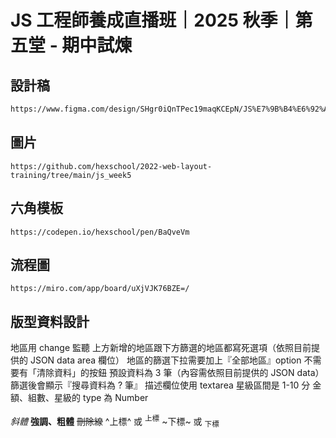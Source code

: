 # JS 工程師養成直播班｜2025 秋季｜第五堂 - 期中試煉

 ## 設計稿
``` html
https://www.figma.com/design/SHgr0iQnTPec19maqKCEpN/JS%E7%9B%B4%E6%92%AD%E7%8F%AD-Week5-Week7?node-id=1-597&t=9p6o3FJbJJ0l3YEq-0
```
## 圖片
```
https://github.com/hexschool/2022-web-layout-training/tree/main/js_week5
```
## 六角模板
```
https://codepen.io/hexschool/pen/BaQveVm
```
## 流程圖
```
https://miro.com/app/board/uXjVJK76BZE=/
```
## 版型資料設計
地區用 change 監聽
上方新增的地區跟下方篩選的地區都寫死選項（依照目前提供的 JSON data area 欄位）
地區的篩選下拉需要加上『全部地區』option
不需要有「清除資料」的按鈕
預設資料為 3 筆（內容需依照目前提供的 JSON data）
篩選後會顯示『搜尋資料為 ? 筆』
描述欄位使用 textarea
星級區間是 1-10 分
金額、組數、星級的 type 為 Number

*斜體*
**強調、粗體**
~~刪除線~~
^上標^ 或 <sup>上標</sup>
~下標~ 或 <sub>下標</sub>
 
